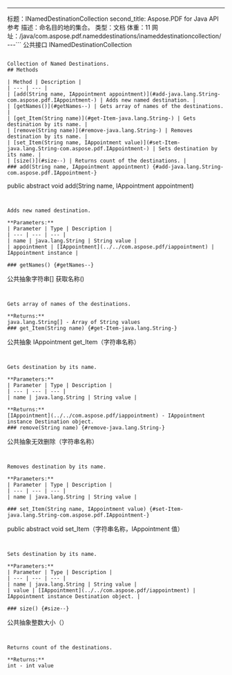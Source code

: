 ---
标题：INamedDestinationCollection
second_title: Aspose.PDF for Java API 参考
描述：命名目的地的集合。
类型：文档
体重：11
网址：/java/com.aspose.pdf.nameddestinations/inameddestinationcollection/
---```
公共接口 INamedDestinationCollection
```

Collection of Named Destinations.
## Methods

| Method | Description |
| --- | --- |
| [add(String name, IAppointment appointment)](#add-java.lang.String-com.aspose.pdf.IAppointment-) | Adds new named destination. |
| [getNames()](#getNames--) | Gets array of names of the destinations. |
| [get_Item(String name)](#get-Item-java.lang.String-) | Gets destination by its name. |
| [remove(String name)](#remove-java.lang.String-) | Removes destination by its name. |
| [set_Item(String name, IAppointment value)](#set-Item-java.lang.String-com.aspose.pdf.IAppointment-) | Sets destination by its name. |
| [size()](#size--) | Returns count of the destinations. |
### add(String name, IAppointment appointment) {#add-java.lang.String-com.aspose.pdf.IAppointment-}
```
public abstract void add(String name, IAppointment appointment)
```


Adds new named destination.

**Parameters:**
| Parameter | Type | Description |
| --- | --- | --- |
| name | java.lang.String | String value |
| appointment | [IAppointment](../../com.aspose.pdf/iappointment) | IAppointment instance |

### getNames() {#getNames--}
```
公共抽象字符串[] 获取名称()
```


Gets array of names of the destinations.

**Returns:**
java.lang.String[] - Array of String values
### get_Item(String name) {#get-Item-java.lang.String-}
```
公共抽象 IAppointment get_Item（字符串名称）
```


Gets destination by its name.

**Parameters:**
| Parameter | Type | Description |
| --- | --- | --- |
| name | java.lang.String | String value |

**Returns:**
[IAppointment](../../com.aspose.pdf/iappointment) - IAppointment instance Destination object.
### remove(String name) {#remove-java.lang.String-}
```
公共抽象无效删除（字符串名称）
```


Removes destination by its name.

**Parameters:**
| Parameter | Type | Description |
| --- | --- | --- |
| name | java.lang.String | String value |

### set_Item(String name, IAppointment value) {#set-Item-java.lang.String-com.aspose.pdf.IAppointment-}
```
public abstract void set_Item（字符串名称，IAppointment 值）
```


Sets destination by its name.

**Parameters:**
| Parameter | Type | Description |
| --- | --- | --- |
| name | java.lang.String | String value |
| value | [IAppointment](../../com.aspose.pdf/iappointment) | IAppointment instance Destination object. |

### size() {#size--}
```
公共抽象整数大小（）
```


Returns count of the destinations.

**Returns:**
int - int value